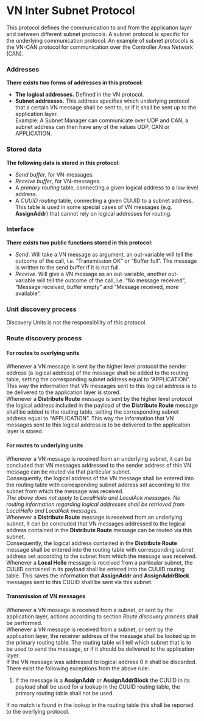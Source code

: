 VN Inter Subnet Protocol
==========================

This protocol defines the communication to and from the application layer and between different subnet protocols.
A subnet protocol is specific for the underlying communication protocol. An example of subnet protocols is the VN-CAN protocol for communication over the Controller Area Network (CAN).

### Addresses
**There exists two forms of addresses in this protocol:**
  * **The logical addresses.**  Defined in the VN protocol.
  * **Subnet addresses.** This address specifies which underlying protocol that a certain VN message shall be sent to, or if it shall be sent up to the application layer. <br/>
Example: A Subnet Manager can communicate over UDP and CAN, a subnet address can then have any of the values  UDP, CAN or APPLICATION.

### Stored data
**The following data is stored in this protocol:**
  * *Send buffer*, for VN-messages.
  * *Receive buffer*, for VN-messages.
  * A *primary routing* table, connecting a given logical address to a low level
    address.
  * A *CUUID routing* table, connecting a given CUUID to a subnet address. This
    table is used in some special cases of VN messages (e.g. **AssignAddr**)
    that cannot rely on logical addresses for routing.


### Interface
**There exists two public functions stored in this protocol:**
  * *Send*. Will take a VN message as argument, an out-variable will tell the
    outcome of the call, i.e. “Transmission OK” or “Buffer full”. The message
    is written to the send buffer if it is not full.
  * *Receive*. Will give a VN message as an out-variable, another out-variable
    will tell the outcome of the call, i.e. “No message received”, “Message
    received, buffer empty” and “Message received, more available”.

### Unit discovery process

Discovery Units is not the responsibility of this protocol.

### Route discovery process

#### For routes to overlying units
Whenever a VN message is sent by the higher level protocol the sender address (a logical address) of the message shall be added to the routing table, setting the corresponding subnet address equal to “APPLICATION”. This way the information that VN messages sent to this logical address is to be delivered to the application layer is stored. <br/>
Whenever a **Distribute Route** message is sent by the higher level protocol the logical address included in the payload of the **Distribute Route** message shall be added to the routing table, setting the corresponding subnet address equal to “APPLICATION”. This way the information that VN messages sent to this logical address is to be delivered to the application layer is stored.

#### For routes to underlying units
Whenever a VN message is received from an underlying subnet, it can be concluded that VN messages addressed to the sender address of this VN message can be routed via that particular subnet.  <br/>
Consequently, the logical address of the VN message shall be entered into the routing table with corresponding subnet address set according to the subnet from which the message was received. <br/>
*The above does not apply to LocalHello and LocalAck messages. No routing information regarding logical addresses shall be retrieved from LocalHello and LocalAck messages.* <br/>
Whenever a **Distribute Route** message is received from an underlying subnet, it can be concluded that VN messages addressed to the logical address contained in the **Distribute Route** message can be routed via this subnet. <br/>
Consequently, the logical address contained in the **Distribute Route** message shall be entered into the routing table with corresponding subnet address set according to the subnet from which the message was received. <br/>
Whenever a **Local Hello** message is received from a particular subnet, the CUUID contained in its payload shall be entered into the CUUID routing table. This saves the information that **AssignAddr** and **AssignAddrBlock** messages sent to this CUUID shall be sent via this subnet.

#### Transmission of VN messages
Whenever a VN message is received from a subnet, or sent by the application layer, actions according to section *Route discovery process* shall be performed. <br/>
Whenever a VN message is received from a subnet, or sent by the application layer, the receiver address of the message shall be looked up in the primary routing table. The routing table will tell which subnet that is to be used to send the message, or if it should be delivered to the application layer.  <br/>
If the VN message was addressed to logical address 0 it shall be discarded.  <br/>
There exist the following exceptions from the above rule:
1. If the message is a **AssignAddr** or **AssignAddrBlock** the CUUID in its payload shall be used for a lookup in the CUUID routing table, the primary routing table shall not be used.

If no match is found in the lookup in the routing table this shall be reported to the overlying protocol.

